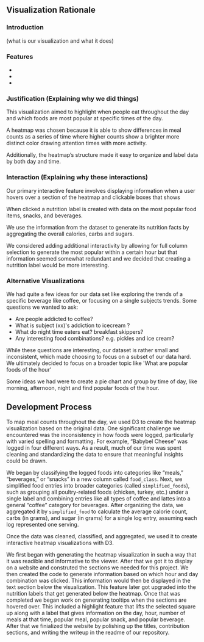 ## Visualization Rationale

### Introduction
(what is our visualization and what it does)

### Features

- 
- 
- 

### Justification (Explaining why we did things)
This visualization aimed to highlight when people eat throughout the day and which foods are most popular at specific times of the day.

A heatmap was chosen because it is able to show differences in meal counts as a series of time where higher counts show a brighter more distinct color drawing attention times with more activity. 

Additionally, the heatmap’s structure made it easy to organize and label data by both day and time.

### Interaction (Explaining why these interactions)
Our primary interactive feature involves displaying information when a user hovers over a section of the heatmap and clickable boxes that shows 

When clicked a nutrition label is created with data on the most popular food items, snacks, and beverages. 

We use the information from the dataset to generate its nutrition facts by aggregating the overall calories, carbs and sugars. 

We considered adding additional interactivity by allowing for full column selection to generate the most popular within a certain hour but that information seemed somewhat redundant and we decided that creating a nutrition label would be more interesting.

### Alternative Visualizations
We had quite a few ideas for our data set like exploring the trends of a specific beverage like coffee, or focusing on a single subjects trends. Some questions we wanted to ask:
- Are people addicted to coffee? 
- What is subject (xx)'s addiction to icecream ?
- What do night time eaters eat? breakfast skippers?  
- Any interesting food combinations? e.g. pickles and ice cream?

While these questions are interesting, our dataset is rather small and inconsistent, which made choosing to focus on a subset of our data hard. We ultimately decided to focus on a broader topic like 'What are popular foods of the hour' 

Some ideas we had were to create a pie chart and group by time of day, like morning, afternoon, night and find popular foods of the hour. 

## Development Process
To map meal counts throughout the day, we used D3 to create the heatmap visualization based on the original data. One significant challenge we encountered was the inconsistency in how foods were logged, particularly with varied spelling and formatting. For example, “Babybel Cheese” was logged in four different ways. As a result, much of our time was spent cleaning and standardizing the data to ensure that meaningful insights could be drawn.

We began by classifying the logged foods into categories like “meals,” “beverages,” or “snacks” in a new column called `food_class`. Next, we simplified food entries into broader categories (called `simplified_foods`), such as grouping all poultry-related foods (chicken, turkey, etc.) under a single label and combining entries like all types of coffee and lattes into a general “coffee” category for beverages. After organizing the data, we aggregated it by `simplified_food` to calculate the average calorie count, carbs (in grams), and sugar (in grams) for a single log entry, assuming each log represented one serving.

Once the data was cleaned, classified, and aggregated, we used it to create interactive heatmap visualizations with D3.

We first began with generating the heatmap visualization in such a way that it was readible and informative to the viewer. After that we got it to display on a website and construted the sections we needed for this project. We then created the code to generate information based on which hour and day combination was clicked. This information would then be displayed in the text section below the visualization. This feature later got upgraded into the nutrition labels that get generated below the heatmap. Once that was completed we began work on generating tooltips when the sections are hovered over. This included a highlight feature that lifts the selected square up along with a label that gives information on the day, hour, number of meals at that time, popular meal, popular snack, and popular beverage. After that we finialized the website by polishing up the titles, contribution sections, and writing the writeup in the readme of our repository.
